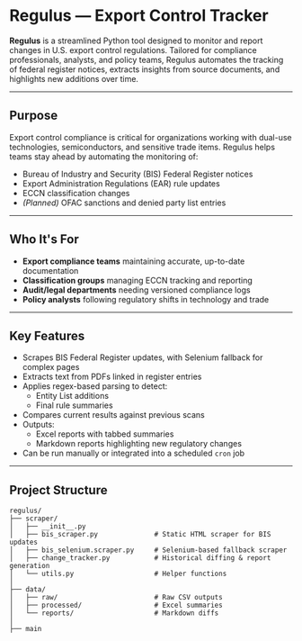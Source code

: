 # Regulus — Export Control Tracker

**Regulus** is a streamlined Python tool designed to monitor and report changes in U.S. export control regulations. Tailored for compliance professionals, analysts, and policy teams, Regulus automates the tracking of federal register notices, extracts insights from source documents, and highlights new additions over time.

---

## Purpose

Export control compliance is critical for organizations working with dual-use technologies, semiconductors, and sensitive trade items. Regulus helps teams stay ahead by automating the monitoring of:

- Bureau of Industry and Security (BIS) Federal Register notices  
- Export Administration Regulations (EAR) rule updates  
- ECCN classification changes  
- *(Planned)* OFAC sanctions and denied party list entries  

---

## Who It's For

- **Export compliance teams** maintaining accurate, up-to-date documentation  
- **Classification groups** managing ECCN tracking and reporting  
- **Audit/legal departments** needing versioned compliance logs  
- **Policy analysts** following regulatory shifts in technology and trade  

---

## Key Features

- Scrapes BIS Federal Register updates, with Selenium fallback for complex pages  
- Extracts text from PDFs linked in register entries  
- Applies regex-based parsing to detect:
  - Entity List additions  
  - Final rule summaries  
- Compares current results against previous scans  
- Outputs:
  - Excel reports with tabbed summaries  
  - Markdown reports highlighting new regulatory changes  
- Can be run manually or integrated into a scheduled `cron` job  

---

## Project Structure

```text
regulus/
├── scraper/
│   ├── __init__.py
│   ├── bis_scraper.py              # Static HTML scraper for BIS updates
│   ├── bis_selenium.scraper.py     # Selenium-based fallback scraper
│   ├── change_tracker.py           # Historical diffing & report generation
│   └── utils.py                    # Helper functions
│
├── data/
│   ├── raw/                        # Raw CSV outputs
│   ├── processed/                  # Excel summaries
│   └── reports/                    # Markdown diffs
│
├── main

